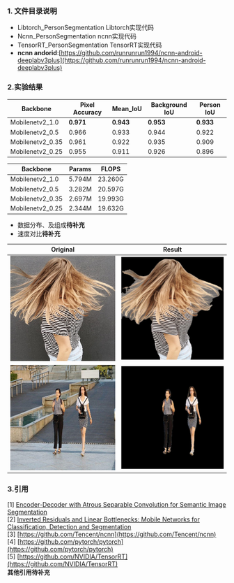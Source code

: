 ### 1. 文件目录说明
- Libtorch_PersonSegmentation Libtorch实现代码
- Ncnn_PersonSegmentation     ncnn实现代码
- TensorRT_PersonSegmentation TensorRT实现代码
- **ncnn andorid**:[https://github.com/runrunrun1994/ncnn-android-deeplabv3plus](https://github.com/runrunrun1994/ncnn-android-deeplabv3plus)

### 2.实验结果
|Backbone|Pixel Accuracy|Mean_IoU|Background IoU |Person IoU|
|---|---|---|---|---|
|Mobilenetv2_1.0|**0.971**|**0.943**|**0.953**|**0.933**|
|Mobilenetv2_0.5|0.966|0.933|0.944|0.922|
|Mobilenetv2_0.35|0.961|0.922|0.935|0.909|
|Mobilenetv2_0.25|0.955|0.911|0.926|0.896|

|Backbone|Params|FLOPS|
|---|---|---|
|Mobilenetv2_1.0|5.794M|23.260G|
|Mobilenetv2_0.5|3.282M|20.597G|
|Mobilenetv2_0.35|2.697M|19.993G|
|Mobilenetv2_0.25|2.344M|19.632G|
- 数据分布、及组成**待补充**
- 速度对比**待补充**

|Original|Result|
|---|---|
|![org1](https://github.com/runrunrun1994/Image/blob/main/PersonSegmeantation/PC/pexels-photo-880474.jpg)|![res1](https://github.com/runrunrun1994/Image/blob/main/PersonSegmeantation/PC/pexels-photo-880474.png)|
|![org2](https://github.com/runrunrun1994/Image/blob/main/PersonSegmeantation/PC/timg.jpg)|![res2](https://github.com/runrunrun1994/Image/blob/main/PersonSegmeantation/PC/timg.png)|  

### 3.引用
[1] [Encoder-Decoder with Atrous Separable Convolution for Semantic Image Segmentation](https://arxiv.org/pdf/1802.02611.pdf)  
[2] [Inverted Residuals and Linear Bottlenecks: Mobile Networks for Classification, Detection and Segmentation](https://arxiv.org/abs/1801.04381)  
[3] [https://github.com/Tencent/ncnn](https://github.com/Tencent/ncnn)  
[4] [https://github.com/pytorch/pytorch](https://github.com/pytorch/pytorch)  
[5] [https://github.com/NVIDIA/TensorRT](https://github.com/NVIDIA/TensorRT)  
**其他引用待补充**